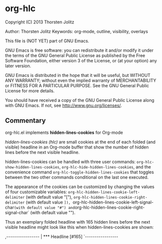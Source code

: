 org-hlc
=======

Copyright (C) 2013 Thorsten Jolitz

Author: Thorsten Jolitz <tjolitz at gmail dot com>
Keywords: org-mode, outline, visibility, overlays

This file is (NOT YET) part of GNU Emacs.

GNU Emacs is free software: you can redistribute it and/or modify
it under the terms of the GNU General Public License as published by
the Free Software Foundation, either version 3 of the License, or
(at your option) any later version.

GNU Emacs is distributed in the hope that it will be useful,
but WITHOUT ANY WARRANTY; without even the implied warranty of
MERCHANTABILITY or FITNESS FOR A PARTICULAR PURPOSE.  See the
GNU General Public License for more details.

You should have received a copy of the GNU General Public License
along with GNU Emacs.  If not, see <http://www.gnu.org/licenses/>.

## Commentary

org-hlc.el implements **hidden-lines-cookies** for Org-mode

*hidden-lines-cookies (hlc)* are small cookies at the end of each folded
(and visible) headline in an Org-mode buffer that show the number of hidden
lines before the next visible headline.

hidden-lines-cookies can be handled with three user commands:
`org-hlc-show-hidden-lines-cookies`, `org-hlc-hide-hidden-lines-cookies`,
and the convenience command `org-hlc-toggle-hidden-lines-cookies` that
toggles between the two other commands conditional on the last one
executed.

The appearance of the cookies can be customized by changing the values of
four customizable variables: `org-hlc-hidden-lines-cookie-left-delimiter`
(with default value "["), `org-hlc-hidden-lines-cookie-right-delimiter`
(with default value `]), `org-hlc-hidden-lines-cookie-left-signal-char`
(with default value "#") and
`org-hlc-hidden-lines-cookie-right-signal-char` (with default value "").

Thus an exemplary folded headline with 165 hidden lines before the next
visible headline might look like this when hidden-lines-cookies are shown:

,-----------------
| *** Headline [#165]
`-----------------
